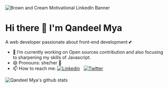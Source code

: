 ![Brown and Cream Motivational LinkedIn Banner](https://user-images.githubusercontent.com/63254870/99298015-11079300-2817-11eb-8ef8-a04e8064a086.png)

# Hi there 👋 I'm Qandeel Mya

A web developer passionate about front-end development 💕

- 🔭 I’m currently working on Open sources contribution and also focusing to sharpening my skills of Javascript.
- 😄 Pronouns: she/her 👧
- 📫 How to reach me:
[![Linkedin](https://img.shields.io/badge/linkedin-%230077B5.svg?&style=for-the-badge&logo=linkedin&logoColor=white)](https://www.linkedin.com/in/qandeel-mya/)
&nbsp;
[![Twitter](https://img.shields.io/badge/twitter-%231DA1F2.svg?&style=for-the-badge&logo=twitter&logoColor=white)](https://twitter.com/QandeelMya)

![Qandeel Mya's github stats](https://github-readme-stats.vercel.app/api?username=qmya&show_icons=true&theme=radical)
